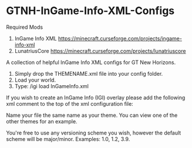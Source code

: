# GTNH-InGame-Info-XML-Configs
Required Mods
1. InGame Info XML https://minecraft.curseforge.com/projects/ingame-info-xml
2. LunatriusCore https://minecraft.curseforge.com/projects/lunatriuscore

A collection of helpful InGame Info XML configs for GT New Horizons.

1. Simply drop the THEMENAME.xml file into your config folder.
2. Load your world.
3. Type: /igi load InGameInfo.xml

If you wish to create an InGame Info (IGI) overlay please add the following xml comment to the top of the xml configuration file: <!-- Theme: NAME Author: YOURNAME/GITHUB Version: VERSION -->

Name your file the same name as your theme. You can view one of the other themes for an example.

You're free to use any versioning scheme you wish, however the default scheme will be major/minor. Examples: 1.0, 1.2, 3.9.
